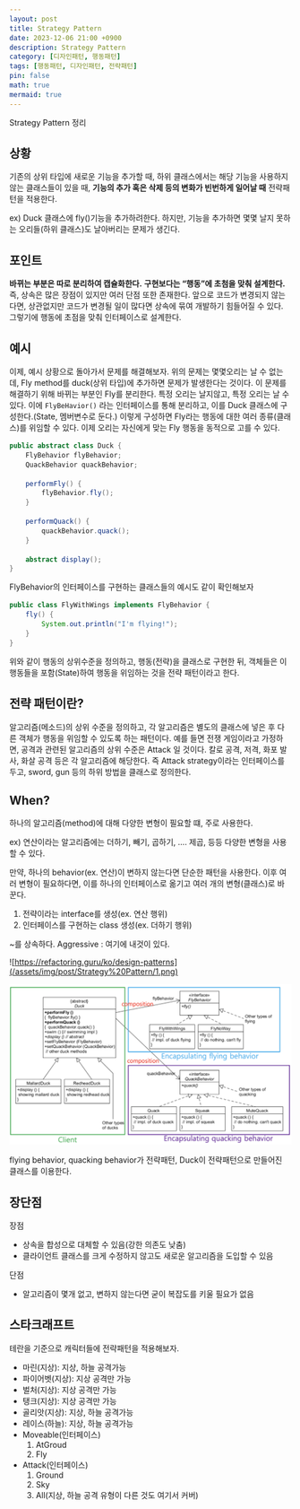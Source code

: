 ```yaml
---
layout: post
title: Strategy Pattern
date: 2023-12-06 21:00 +0900 
description: Strategy Pattern
category: [디자인패턴, 행동패턴] 
tags: [행동패턴, 디자인패턴, 전략패턴] 
pin: false
math: true
mermaid: true
---
```

Strategy Pattern 정리
<!--more-->


## 상황


기존의 상위 타입에 새로운 기능을 추가할 때, 하위 클래스에서는 해당 기능을 사용하지 않는 클래스들이 있을 때, **기능의 추가 혹은 삭제 등의 변화가 빈번하게 일어날 때** 전략패턴을 적용한다.


ex) Duck 클래스에 fly()기능을 추가하려한다. 하지만, 기능을 추가하면 몇몇 날지 못하는 오리들(하위 클래스)도 날아버리는 문제가 생긴다. 


## 포인트


**바뀌는 부분은 따로 분리하여 캡슐화한다.**  **구현보다는 “행동”에 초첨을 맞춰 설계한다.** 즉, 상속은 많은 장점이 있지만 여러 단점 또한 존재한다. 앞으로 코드가 변경되지 않는다면, 상관없지만 코드가 변경될 일이 많다면 상속에 묶여 개발하기 힘들어질 수 있다. 그렇기에 행동에 초점을 맞춰 인터페이스로 설계한다.


## 예시


이제, 예시 상황으로 돌아가서 문제를 해결해보자. 위의 문제는 몇몇오리는 날 수 없는데, Fly method를 duck(상위 타입)에 추가하면 문제가 발생한다는 것이다. 이 문제를 해결하기 위해 바뀌는 부분인 Fly를 분리한다. 특정 오리는 날지않고, 특정 오리는 날 수 있다. 이에 `FlyBeHavior()` 라는 인터페이스를 통해 분리하고, 이를 Duck 클래스에 구성한다.(State, 멤버변수로 둔다.) 이렇게 구성하면 Fly라는 행동에 대한 여러 종류(클래스)를 위임할 수 있다. 이제 오리는 자신에게 맞는 Fly 행동을 동적으로 고를 수 있다.


```java
public abstract class Duck {
    FlyBehavior flyBehavior;
    QuackBehavior quackBehavior;

    performFly() {
        flyBehavior.fly();
    }

    performQuack() {
        quackBehavior.quack();
    }

    abstract display();
}
```


FlyBehavior의 인터페이스를 구현하는 클래스들의 예시도 같이 확인해보자


```java
public class FlyWithWings implements FlyBehavior {
    fly() {
        System.out.println("I'm flying!");
    }
}
```


위와 같이 행동의 상위수준을 정의하고, 행동(전략)을 클래스로 구현한 뒤, 객체들은 이 행동들을 포함(State)하여 행동을 위임하는 것을 전략 패턴이라고 한다. 


## 전략 패턴이란?


알고리즘(메소드)의 상위 수준을 정의하고, 각 알고리즘은 별도의 클래스에 넣은 후 다른 객체가 행동을 위임할 수 있도록 하는 패턴이다. 예를 들면 전쟁 게임이라고 가정하면, 공격과 관련된 알고리즘의 상위 수준은 Attack 일 것이다. 칼로 공격, 저격, 화포 발사, 화살 공격 등은 각 알고리즘에 해당한다. 즉 Attack strategy이라는 인터페이스를 두고, sword, gun 등의 하위 방법을 클래스로 정의한다.


## When?


하나의 알고리즘(method)에 대해 다양한 변형이 필요할 떄, 주로 사용한다.


ex) 연산이라는 알고리즘에는 더하기, 빼기, 곱하기, …. 제곱, 등등 다양한 변형을 사용할 수 있다.


만약, 하나의 behavior(ex. 연산)이 변하지 않는다면 단순한 패턴을 사용한다. 이후 여러 변형이 필요하다면, 이를 하나의 인터페이스로 옮기고 여러 개의 변형(클래스)로 바꾼다.

1. 전략이라는 interface를 생성(ex. 연산 행위)
2. 인터페이스를 구현하는 class 생성(ex. 더하기 행위)

~를 상속하다. Aggressive : 여기에 내것이 있다.


![https://refactoring.guru/ko/design-patterns](/assets/img/post/Strategy%20Pattern/1.png)


![Untitled.png](/assets/img/post/Strategy%20Pattern/2.png)


flying behavior, quacking behavior가 전략패턴, Duck이 전략패턴으로 만들어진 클래스를 이용한다.


## 장단점


장점

- 상속을 합성으로 대체할 수 있음(강한 의존도 낮춤)
- 클라이언트 클래스를 크게 수정하지 않고도 새로운 알고리즘을 도입할 수 있음

단점

- 알고리즘이 몇개 없고, 변하지 않는다면 굳이 복잡도를 키울 필요가 없음

## 스타크래프트


테란을 기준으로 캐릭터들에 전략패턴을 적용해보자.

- 마린(지상): 지상, 하늘 공격가능
- 파이어벳(지상): 지상 공격만 가능
- 벌처(지상): 지상 공격만 가능
- 탱크(지상): 지상 공격만 가능
- 골리앗(지상): 지상, 하늘 공격가능
- 레이스(하늘): 지상, 하늘 공격가능
- Moveable(인터페이스)
	1. AtGroud
	2. Fly
- Attack(인터페이스)
	1. Ground
	2. Sky
	3. All(지상, 하늘 공격 유형이 다른 것도 여기서 커버)
